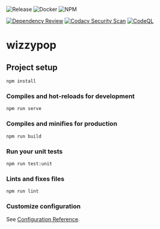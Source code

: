 ![Release](https://badgen.net/github/release/AdrianBateman/VuePopperGame) ![Docker](https://badgen.net/badge/icon/docker?icon=docker&label) ![NPM](https://badgen.net/npm/v/express)

[![Dependency Review](https://github.com/AdrianBateman/VuePopperGame/actions/workflows/dependency-review.yml/badge.svg)](https://github.com/AdrianBateman/VuePopperGame/actions/workflows/dependency-review.yml) [![Codacy Security Scan](https://github.com/AdrianBateman/VuePopperGame/actions/workflows/codacy.yml/badge.svg)](https://github.com/AdrianBateman/VuePopperGame/actions/workflows/codacy.yml) [![CodeQL](https://github.com/AdrianBateman/VuePopperGame/actions/workflows/codeql.yml/badge.svg)](https://github.com/AdrianBateman/VuePopperGame/actions/workflows/codeql.yml)
# wizzypop

## Project setup
```
npm install
```

### Compiles and hot-reloads for development
```
npm run serve
```

### Compiles and minifies for production
```
npm run build
```

### Run your unit tests
```
npm run test:unit
```

### Lints and fixes files
```
npm run lint
```

### Customize configuration
See [Configuration Reference](https://cli.vuejs.org/config/).
